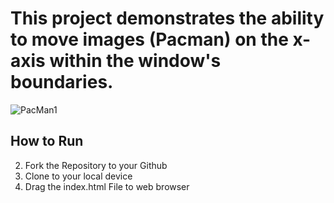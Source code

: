 # This project demonstrates the ability to move images (Pacman) on the x-axis within the window's boundaries.


![PacMan1](https://user-images.githubusercontent.com/39014977/198319042-c47a35d8-d041-4b9c-af3a-68f7783737c6.png)

## How to Run
2. Fork the Repository to your Github
3. Clone to your local device
4. Drag the index.html File to web browser

